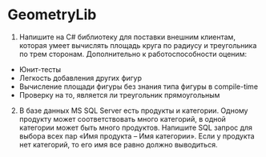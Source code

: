 # GeometryLib
1) Напишите на C# библиотеку для поставки внешним клиентам, которая умеет вычислять площадь круга по радиусу и треугольника по трем сторонам. Дополнительно к работоспособности оценим:
  * Юнит-тесты
  * Легкость добавления других фигур
  * Вычисление площади фигуры без знания типа фигуры в compile-time
  * Проверку на то, является ли треугольник прямоугольным
2) В базе данных MS SQL Server есть продукты и категории. Одному продукту может соответствовать много категорий, в одной категории может быть много продуктов. Напишите SQL запрос для выбора всех пар «Имя продукта – Имя категории». Если у продукта нет категорий, то его имя все равно должно выводиться.
